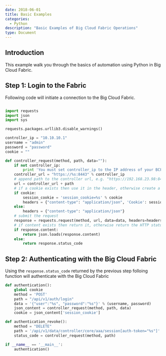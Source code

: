 ```yaml
---
date: 2018-06-01
title: Basic Examples
categories:
  - Python
description: "Basic Examples of Big Cloud Fabric Operations"
type: Document
---
```


## Introduction

This example walk you through the basics of automation using Python in Big Cloud Fabric.

## Step 1: Login to the Fabric

Following code will initiate a connection to the Big Cloud Fabric. 

~~~ python

import requests
import json
import sys

requests.packages.urllib3.disable_warnings()

controller_ip = "10.10.10.1"
username = "admin"
password = "password"
cookie = ""

def controller_request(method, path, data=""):
    if not controller_ip:
        print 'You must set controller_ip to the IP address of your BCF controller'
    controller_url = "https://%s:8443" % controller_ip
    # append path to the controller url, e.g. "https://192.168.23.98:8443" + "/api/v1/auth/login"
    url = controller_url + path
    # if a cookie exists then use it in the header, otherwise create a header without a cookie
    if cookie:
        session_cookie = 'session_cookie=%s' % cookie
        headers = {"content-type": "application/json", 'Cookie': session_cookie}
    else:
        headers = {"content-type": "application/json"}
    # submit the request
    response = requests.request(method, url, data=data, headers=headers, verify=False)
    # if content exists then return it, otherwise return the HTTP status code
    if response.content:
        return json.loads(response.content)
    else:
        return response.status_code

~~~

## Step 2: Authenticating with the Big Cloud Fabric

Using the `response.status_code` returned by the previous step folloing function will authenticate with the Big Cloud Fabric

```python
def authentication():
    global cookie
    method = 'POST'
    path = "/api/v1/auth/login"
    data = '{"user":"%s", "password":"%s"}' % (username, password)
    json_content = controller_request(method, path, data)
    cookie = json_content['session_cookie']

def authentication_revoke():
    method = "DELETE"
    path = '/api/v1/data/controller/core/aaa/session[auth-token="%s"]' % cookie
    status_code = controller_request(method, path)

if __name__ == '__main__':
    authentication()
```

